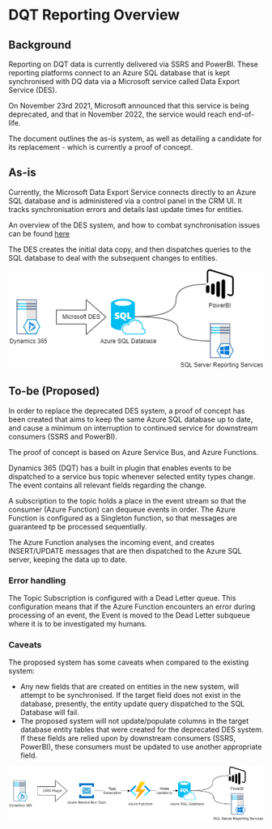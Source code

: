 # DQT Reporting Overview

## Background
Reporting on DQT data is currently delivered via SSRS and PowerBI.  These reporting platforms connect to an Azure SQL database that is kept synchronised with DQ data via a Microsoft service called Data Export Service (DES).

On November 23rd 2021, Microsoft announced that this service is being deprecated, and that in November 2022, the service would reach end-of-life.

The document outlines the as-is system, as well as detailing a candidate for its replacement - which is currently a proof of concept.

## As-is 

Currently, the Microsoft Data Export Service connects directly to an Azure SQL database and is administered via a control panel in the CRM UI.  It tracks synchronisation errors and details last update times for entities.

An overview of the DES system, and how to combat synchronisation issues can be found [here](https://docs.microsoft.com/en-us/power-platform/admin/replicate-data-microsoft-azure-sql-database)

The DES creates the initial data copy, and then dispatches queries to the SQL database to deal with the subsequent changes to entities.

![Reporting Architecture Overview - As-Is](./images/DQTReportingAsIs.png)

## To-be (Proposed)

In order to replace the deprecated DES system, a proof of concept has been created that aims to keep the same Azure SQL database up to date, and cause a minimum on interruption to continued service for downstream consumers (SSRS and PowerBI).

The proof of concept is based on Azure Service Bus, and Azure Functions.

Dynamics 365 (DQT) has a built in plugin that enables events to be dispatched to a service bus topic whenever selected entity types change.  The event contains all relevant fields regarding the change.

A subscription to the topic holds a place in the event stream so that the consumer (Azure Function) can dequeue events in order.  The Azure Function is configured as a Singleton function, so that messages are guaranteed tp be processed sequentially.

The Azure Function analyses the incoming event, and creates INSERT/UPDATE messages that are then dispatched to the Azure SQL server, keeping the data up to date.

### Error handling
The Topic Subscription is configured with a Dead Letter queue.  This configuration means that if the Azure Function encounters an error during processing of an event, the Event is moved to the Dead Letter subqueue where it is to be investigated my humans.

### Caveats
The proposed system has some caveats when compared to the existing system:
* Any new fields that are created on entities in the new system, will attempt to be synchronised.  If the target field does not exist in the database, presently, the entity update query dispatched to the SQL Database will fail.
* The proposed system will not update/populate columns in the target database entity tables that were created for the deprecated DES system.  If these fields are relied upon by downstream consumers (SSRS, PowerBI), these consumers must be updated to use another appropriate field.

![Reporting Architecture Overview - To-be](./images/DQTReportingToBe.png)

